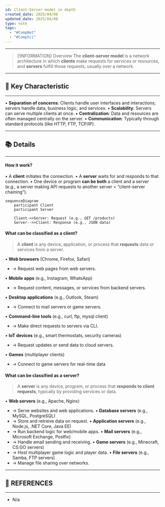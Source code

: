 ```yaml
---
id: Client-Server model in depth
created_date: 2025/04/08
updated_date: 2025/04/08
type: note
tags:
  - "#CompNet"
  - "#CompSci"
---
```

---
> [!INFORMATION] Overview
> The **client-server model** is a network architecture in which **clients** make requests for services or resources, and **servers** fulfill those requests, usually over a network.

---
## 📌 Key Characteristic
---
• **Separation of concerns**: Clients handle user interfaces and interactions; servers handle data, business logic, and services.
• **Scalability**: Servers can serve multiple clients at once.
• **Centralization**: Data and resources are often managed centrally on the server.
• **Communication**: Typically through standard protocols (like HTTP, FTP, TCP/IP).

---
## 📚 Details
---
#### How it work?
• A **client** initiates the connection.
• A **server** waits for and responds to that connection.
• One device or program **can be both** a client and a server (e.g., a server making API requests to another server = “client-server chaining”).

```mermaid
sequenceDiagram
    participant Client
    participant Server

    Client->>Server: Request (e.g., GET /products)
    Server-->>Client: Response (e.g., JSON data)
```
#### What can be classified as a client?
> A **client** is any device, application, or process that **requests** data or services from a server.

• **Web browsers** (Chrome, Firefox, Safari)
- → Request web pages from web servers.

• **Mobile apps** (e.g., Instagram, WhatsApp)
- → Request content, messages, or services from backend servers.

• **Desktop applications** (e.g., Outlook, Steam)
- → Connect to mail servers or game servers.

• **Command-line tools** (e.g., curl, ftp, mysql client)
- → Make direct requests to servers via CLI.

• **IoT devices** (e.g., smart thermostats, security cameras)
- → Request updates or send data to cloud servers.

• **Games** (multiplayer clients)
- → Connect to game servers for real-time data
#### What can be classified as a server?
> A **server** is any device, program, or process that **responds to client requests**, typically by providing services or data.

• **Web servers** (e.g., Apache, Nginx)
- → Serve websites and web applications.
• **Database servers** (e.g., MySQL, PostgreSQL)
- → Store and retrieve data on request.
• **Application servers** (e.g., Node.js, .NET Core, Java EE)
- → Run backend logic for web/mobile apps.
• **Mail servers** (e.g., Microsoft Exchange, Postfix)
- → Handle email sending and receiving.
• **Game servers** (e.g., Minecraft, CS:GO servers)
- → Host multiplayer game logic and player data.
• **File servers** (e.g., Samba, FTP servers)
- → Manage file sharing over networks.

---
## 🔗 REFERENCES
---

- N/a